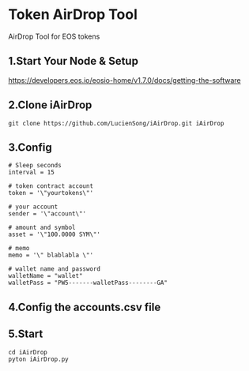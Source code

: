 # Token AirDrop Tool
AirDrop Tool for EOS tokens


## 1.Start Your Node & Setup
https://developers.eos.io/eosio-home/v1.7.0/docs/getting-the-software

## 2.Clone iAirDrop
`git clone https://github.com/LucienSong/iAirDrop.git iAirDrop`

## 3.Config
```
# Sleep seconds
interval = 15 

# token contract account
token = '\"yourtokens\"'

# your account
sender = '\"account\"'

# amount and symbol
asset = '\"100.0000 SYM\"'

# memo
memo = '\" blablabla \"'

# wallet name and password
walletName = "wallet"
walletPass = "PW5-------walletPass--------GA"

```
## 4.Config the accounts.csv file


## 5.Start
```
cd iAirDrop
pyton iAirDrop.py
```
